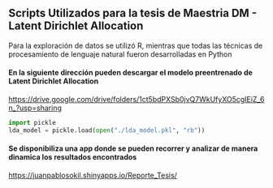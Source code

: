 ## Scripts Utilizados para la tesis de Maestria DM - Latent Dirichlet Allocation
Para la exploración de datos se utilizó R, mientras que todas las técnicas de procesamiento de lenguaje natural fueron desarrolladas en Python


#### En la siguiente dirección pueden descargar el modelo preentrenado de Latent Dirichlet Allocation
https://drive.google.com/drive/folders/1ct5bdPXSb0jvQ7WkUfyXO5cgIEiZ_6n_?usp=sharing



```python
import pickle
lda_model = pickle.load(open("./lda_model.pkl", "rb"))
```


#### Se disponibiliza una app donde se pueden recorrer y analizar de manera dinamica los resultados encontrados
https://juanpablosokil.shinyapps.io/Reporte_Tesis/
